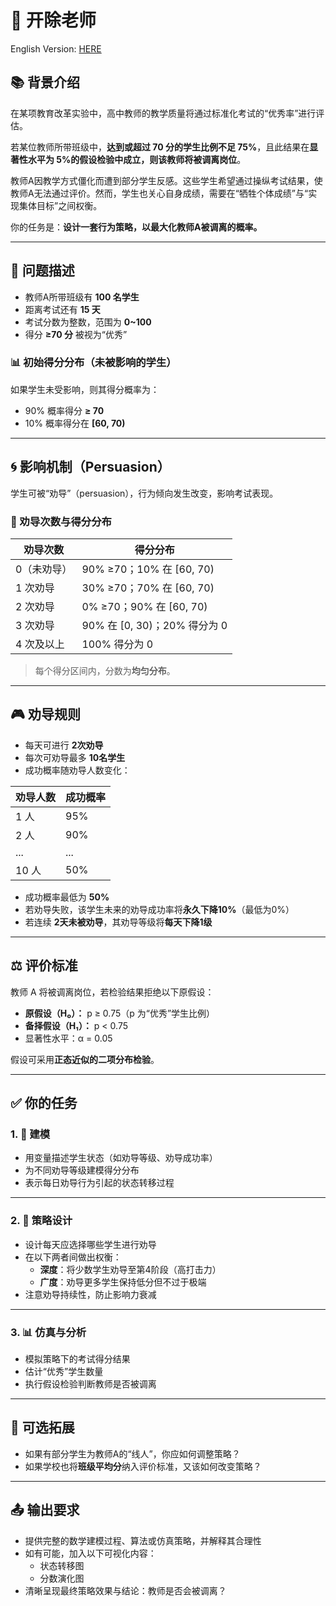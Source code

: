 # 🧠 开除老师
English Version: [HERE](Quest1(ENG).md)

## 📚 背景介绍

在某项教育改革实验中，高中教师的教学质量将通过标准化考试的“优秀率”进行评估。

若某位教师所带班级中，**达到或超过 70 分的学生比例不足 75%**，且此结果在**显著性水平为 5%**的假设检验中成立，则该教师将被**调离岗位**。

教师A因教学方式僵化而遭到部分学生反感。这些学生希望通过操纵考试结果，使教师A无法通过评价。然而，学生也关心自身成绩，需要在“牺牲个体成绩”与“实现集体目标”之间权衡。

你的任务是：**设计一套行为策略，以最大化教师A被调离的概率。**

---

## 📝 问题描述

- 教师A所带班级有 **100 名学生**
- 距离考试还有 **15 天**
- 考试分数为整数，范围为 **0~100**
- 得分 **≥70 分** 被视为“优秀”

### 📊 初始得分分布（未被影响的学生）

如果学生未受影响，则其得分概率为：

- 90% 概率得分 **≥ 70**
- 10% 概率得分在 **[60, 70)**

---

## 🌀 影响机制（Persuasion）

学生可被“劝导”（persuasion），行为倾向发生改变，影响考试表现。

### 🎯 劝导次数与得分分布

| 劝导次数       | 得分分布                             |
|----------------|--------------------------------------|
| 0（未劝导）     | 90% ≥70；10% 在 [60, 70)              |
| 1 次劝导       | 30% ≥70；70% 在 [60, 70)              |
| 2 次劝导       | 0% ≥70；90% 在 [60, 70)               |
| 3 次劝导       | 90% 在 [0, 30)；20% 得分为 0          |
| 4 次及以上     | 100% 得分为 0                         |

> 每个得分区间内，分数为**均匀分布**。

---

## 🎮 劝导规则

- 每天可进行 **2次劝导**
- 每次可劝导最多 **10名学生**
- 成功概率随劝导人数变化：

| 劝导人数 | 成功概率 |
|----------|----------|
| 1 人     | 95%      |
| 2 人     | 90%      |
| ...      | ...      |
| 10 人    | 50%      |

- 成功概率最低为 **50%**
- 若劝导失败，该学生未来的劝导成功率将**永久下降10%**（最低为0%）
- 若连续 **2天未被劝导**，其劝导等级将**每天下降1级**

---

## ⚖️ 评价标准

教师 A 将被调离岗位，若检验结果拒绝以下原假设：

- **原假设（H₀）：** p ≥ 0.75（p 为“优秀”学生比例）  
- **备择假设（H₁）：** p < 0.75  
- 显著性水平：α = 0.05

假设可采用**正态近似的二项分布检验**。

---

## ✅ 你的任务

### 1. 📐 建模

- 用变量描述学生状态（如劝导等级、劝导成功率）
- 为不同劝导等级建模得分分布
- 表示每日劝导行为引起的状态转移过程

---

### 2. 🧠 策略设计

- 设计每天应选择哪些学生进行劝导
- 在以下两者间做出权衡：
  - **深度**：将少数学生劝导至第4阶段（高打击力）
  - **广度**：劝导更多学生保持低分但不过于极端
- 注意劝导持续性，防止影响力衰减

---

### 3. 📊 仿真与分析

- 模拟策略下的考试得分结果
- 估计“优秀”学生数量
- 执行假设检验判断教师是否被调离

---

## 🧩 可选拓展

- 如果有部分学生为教师A的“线人”，你应如何调整策略？
- 如果学校也将**班级平均分**纳入评价标准，又该如何改变策略？

---

## 📤 输出要求

- 提供完整的数学建模过程、算法或仿真策略，并解释其合理性
- 如有可能，加入以下可视化内容：
  - 状态转移图
  - 分数演化图
- 清晰呈现最终策略效果与结论：教师是否会被调离？
